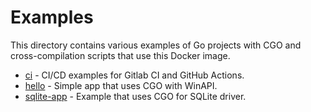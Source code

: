 # Examples

This directory contains various examples of Go projects with CGO and cross-compilation scripts that use this Docker image.

* [ci](ci) - CI/CD examples for Gitlab CI and GitHub Actions.
* [hello](hello) - Simple app that uses CGO with WinAPI.
* [sqlite-app](sqlite-app) - Example that uses CGO for SQLite driver.

